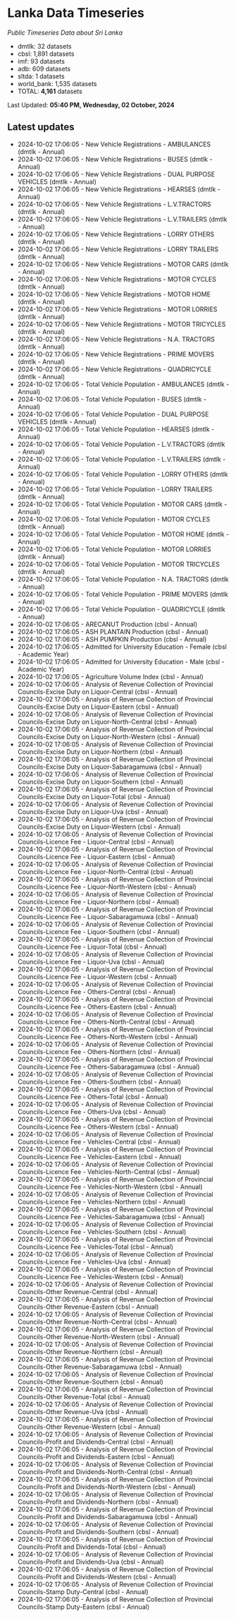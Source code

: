 # Lanka Data Timeseries
*Public Timeseries Data about Sri Lanka*

* dmtlk: 32 datasets
* cbsl: 1,891 datasets
* imf: 93 datasets
* adb: 609 datasets
* sltda: 1 datasets
* world_bank: 1,535 datasets
* TOTAL: **4,161** datasets

Last Updated: **05:40 PM, Wednesday, 02 October, 2024**

## Latest updates

* 2024-10-02 17:06:05 - New Vehicle Registrations - AMBULANCES (dmtlk - Annual)
* 2024-10-02 17:06:05 - New Vehicle Registrations - BUSES (dmtlk - Annual)
* 2024-10-02 17:06:05 - New Vehicle Registrations - DUAL PURPOSE VEHICLES (dmtlk - Annual)
* 2024-10-02 17:06:05 - New Vehicle Registrations - HEARSES (dmtlk - Annual)
* 2024-10-02 17:06:05 - New Vehicle Registrations - L.V.TRACTORS (dmtlk - Annual)
* 2024-10-02 17:06:05 - New Vehicle Registrations - L.V.TRAILERS (dmtlk - Annual)
* 2024-10-02 17:06:05 - New Vehicle Registrations - LORRY OTHERS (dmtlk - Annual)
* 2024-10-02 17:06:05 - New Vehicle Registrations - LORRY TRAILERS (dmtlk - Annual)
* 2024-10-02 17:06:05 - New Vehicle Registrations - MOTOR CARS (dmtlk - Annual)
* 2024-10-02 17:06:05 - New Vehicle Registrations - MOTOR CYCLES (dmtlk - Annual)
* 2024-10-02 17:06:05 - New Vehicle Registrations - MOTOR HOME (dmtlk - Annual)
* 2024-10-02 17:06:05 - New Vehicle Registrations - MOTOR LORRIES (dmtlk - Annual)
* 2024-10-02 17:06:05 - New Vehicle Registrations - MOTOR TRICYCLES (dmtlk - Annual)
* 2024-10-02 17:06:05 - New Vehicle Registrations - N.A. TRACTORS (dmtlk - Annual)
* 2024-10-02 17:06:05 - New Vehicle Registrations - PRIME MOVERS (dmtlk - Annual)
* 2024-10-02 17:06:05 - New Vehicle Registrations - QUADRICYCLE (dmtlk - Annual)
* 2024-10-02 17:06:05 - Total Vehicle Population - AMBULANCES (dmtlk - Annual)
* 2024-10-02 17:06:05 - Total Vehicle Population - BUSES (dmtlk - Annual)
* 2024-10-02 17:06:05 - Total Vehicle Population - DUAL PURPOSE VEHICLES (dmtlk - Annual)
* 2024-10-02 17:06:05 - Total Vehicle Population - HEARSES (dmtlk - Annual)
* 2024-10-02 17:06:05 - Total Vehicle Population - L.V.TRACTORS (dmtlk - Annual)
* 2024-10-02 17:06:05 - Total Vehicle Population - L.V.TRAILERS (dmtlk - Annual)
* 2024-10-02 17:06:05 - Total Vehicle Population - LORRY OTHERS (dmtlk - Annual)
* 2024-10-02 17:06:05 - Total Vehicle Population - LORRY TRAILERS (dmtlk - Annual)
* 2024-10-02 17:06:05 - Total Vehicle Population - MOTOR CARS (dmtlk - Annual)
* 2024-10-02 17:06:05 - Total Vehicle Population - MOTOR CYCLES (dmtlk - Annual)
* 2024-10-02 17:06:05 - Total Vehicle Population - MOTOR HOME (dmtlk - Annual)
* 2024-10-02 17:06:05 - Total Vehicle Population - MOTOR LORRIES (dmtlk - Annual)
* 2024-10-02 17:06:05 - Total Vehicle Population - MOTOR TRICYCLES (dmtlk - Annual)
* 2024-10-02 17:06:05 - Total Vehicle Population - N.A. TRACTORS (dmtlk - Annual)
* 2024-10-02 17:06:05 - Total Vehicle Population - PRIME MOVERS (dmtlk - Annual)
* 2024-10-02 17:06:05 - Total Vehicle Population - QUADRICYCLE (dmtlk - Annual)
* 2024-10-02 17:06:05 - ARECANUT Production (cbsl - Annual)
* 2024-10-02 17:06:05 - ASH PLANTAIN Production (cbsl - Annual)
* 2024-10-02 17:06:05 - ASH PUMPKIN Production (cbsl - Annual)
* 2024-10-02 17:06:05 - Admitted for University Education - Female (cbsl - Academic Year)
* 2024-10-02 17:06:05 - Admitted for University Education - Male (cbsl - Academic Year)
* 2024-10-02 17:06:05 - Agriculture Volume Index (cbsl - Annual)
* 2024-10-02 17:06:05 - Analysis of Revenue Collection of Provincial Councils-Excise Duty on Liquor-Central (cbsl - Annual)
* 2024-10-02 17:06:05 - Analysis of Revenue Collection of Provincial Councils-Excise Duty on Liquor-Eastern (cbsl - Annual)
* 2024-10-02 17:06:05 - Analysis of Revenue Collection of Provincial Councils-Excise Duty on Liquor-North-Central (cbsl - Annual)
* 2024-10-02 17:06:05 - Analysis of Revenue Collection of Provincial Councils-Excise Duty on Liquor-North-Western (cbsl - Annual)
* 2024-10-02 17:06:05 - Analysis of Revenue Collection of Provincial Councils-Excise Duty on Liquor-Northern (cbsl - Annual)
* 2024-10-02 17:06:05 - Analysis of Revenue Collection of Provincial Councils-Excise Duty on Liquor-Sabaragamuwa (cbsl - Annual)
* 2024-10-02 17:06:05 - Analysis of Revenue Collection of Provincial Councils-Excise Duty on Liquor-Southern (cbsl - Annual)
* 2024-10-02 17:06:05 - Analysis of Revenue Collection of Provincial Councils-Excise Duty on Liquor-Total (cbsl - Annual)
* 2024-10-02 17:06:05 - Analysis of Revenue Collection of Provincial Councils-Excise Duty on Liquor-Uva (cbsl - Annual)
* 2024-10-02 17:06:05 - Analysis of Revenue Collection of Provincial Councils-Excise Duty on Liquor-Western (cbsl - Annual)
* 2024-10-02 17:06:05 - Analysis of Revenue Collection of Provincial Councils-Licence Fee - Liquor-Central (cbsl - Annual)
* 2024-10-02 17:06:05 - Analysis of Revenue Collection of Provincial Councils-Licence Fee - Liquor-Eastern (cbsl - Annual)
* 2024-10-02 17:06:05 - Analysis of Revenue Collection of Provincial Councils-Licence Fee - Liquor-North-Central (cbsl - Annual)
* 2024-10-02 17:06:05 - Analysis of Revenue Collection of Provincial Councils-Licence Fee - Liquor-North-Western (cbsl - Annual)
* 2024-10-02 17:06:05 - Analysis of Revenue Collection of Provincial Councils-Licence Fee - Liquor-Northern (cbsl - Annual)
* 2024-10-02 17:06:05 - Analysis of Revenue Collection of Provincial Councils-Licence Fee - Liquor-Sabaragamuwa (cbsl - Annual)
* 2024-10-02 17:06:05 - Analysis of Revenue Collection of Provincial Councils-Licence Fee - Liquor-Southern (cbsl - Annual)
* 2024-10-02 17:06:05 - Analysis of Revenue Collection of Provincial Councils-Licence Fee - Liquor-Total (cbsl - Annual)
* 2024-10-02 17:06:05 - Analysis of Revenue Collection of Provincial Councils-Licence Fee - Liquor-Uva (cbsl - Annual)
* 2024-10-02 17:06:05 - Analysis of Revenue Collection of Provincial Councils-Licence Fee - Liquor-Western (cbsl - Annual)
* 2024-10-02 17:06:05 - Analysis of Revenue Collection of Provincial Councils-Licence Fee - Others-Central (cbsl - Annual)
* 2024-10-02 17:06:05 - Analysis of Revenue Collection of Provincial Councils-Licence Fee - Others-Eastern (cbsl - Annual)
* 2024-10-02 17:06:05 - Analysis of Revenue Collection of Provincial Councils-Licence Fee - Others-North-Central (cbsl - Annual)
* 2024-10-02 17:06:05 - Analysis of Revenue Collection of Provincial Councils-Licence Fee - Others-North-Western (cbsl - Annual)
* 2024-10-02 17:06:05 - Analysis of Revenue Collection of Provincial Councils-Licence Fee - Others-Northern (cbsl - Annual)
* 2024-10-02 17:06:05 - Analysis of Revenue Collection of Provincial Councils-Licence Fee - Others-Sabaragamuwa (cbsl - Annual)
* 2024-10-02 17:06:05 - Analysis of Revenue Collection of Provincial Councils-Licence Fee - Others-Southern (cbsl - Annual)
* 2024-10-02 17:06:05 - Analysis of Revenue Collection of Provincial Councils-Licence Fee - Others-Total (cbsl - Annual)
* 2024-10-02 17:06:05 - Analysis of Revenue Collection of Provincial Councils-Licence Fee - Others-Uva (cbsl - Annual)
* 2024-10-02 17:06:05 - Analysis of Revenue Collection of Provincial Councils-Licence Fee - Others-Western (cbsl - Annual)
* 2024-10-02 17:06:05 - Analysis of Revenue Collection of Provincial Councils-Licence Fee - Vehicles-Central (cbsl - Annual)
* 2024-10-02 17:06:05 - Analysis of Revenue Collection of Provincial Councils-Licence Fee - Vehicles-Eastern (cbsl - Annual)
* 2024-10-02 17:06:05 - Analysis of Revenue Collection of Provincial Councils-Licence Fee - Vehicles-North-Central (cbsl - Annual)
* 2024-10-02 17:06:05 - Analysis of Revenue Collection of Provincial Councils-Licence Fee - Vehicles-North-Western (cbsl - Annual)
* 2024-10-02 17:06:05 - Analysis of Revenue Collection of Provincial Councils-Licence Fee - Vehicles-Northern (cbsl - Annual)
* 2024-10-02 17:06:05 - Analysis of Revenue Collection of Provincial Councils-Licence Fee - Vehicles-Sabaragamuwa (cbsl - Annual)
* 2024-10-02 17:06:05 - Analysis of Revenue Collection of Provincial Councils-Licence Fee - Vehicles-Southern (cbsl - Annual)
* 2024-10-02 17:06:05 - Analysis of Revenue Collection of Provincial Councils-Licence Fee - Vehicles-Total (cbsl - Annual)
* 2024-10-02 17:06:05 - Analysis of Revenue Collection of Provincial Councils-Licence Fee - Vehicles-Uva (cbsl - Annual)
* 2024-10-02 17:06:05 - Analysis of Revenue Collection of Provincial Councils-Licence Fee - Vehicles-Western (cbsl - Annual)
* 2024-10-02 17:06:05 - Analysis of Revenue Collection of Provincial Councils-Other Revenue-Central (cbsl - Annual)
* 2024-10-02 17:06:05 - Analysis of Revenue Collection of Provincial Councils-Other Revenue-Eastern (cbsl - Annual)
* 2024-10-02 17:06:05 - Analysis of Revenue Collection of Provincial Councils-Other Revenue-North-Central (cbsl - Annual)
* 2024-10-02 17:06:05 - Analysis of Revenue Collection of Provincial Councils-Other Revenue-North-Western (cbsl - Annual)
* 2024-10-02 17:06:05 - Analysis of Revenue Collection of Provincial Councils-Other Revenue-Northern (cbsl - Annual)
* 2024-10-02 17:06:05 - Analysis of Revenue Collection of Provincial Councils-Other Revenue-Sabaragamuwa (cbsl - Annual)
* 2024-10-02 17:06:05 - Analysis of Revenue Collection of Provincial Councils-Other Revenue-Southern (cbsl - Annual)
* 2024-10-02 17:06:05 - Analysis of Revenue Collection of Provincial Councils-Other Revenue-Total (cbsl - Annual)
* 2024-10-02 17:06:05 - Analysis of Revenue Collection of Provincial Councils-Other Revenue-Uva (cbsl - Annual)
* 2024-10-02 17:06:05 - Analysis of Revenue Collection of Provincial Councils-Other Revenue-Western (cbsl - Annual)
* 2024-10-02 17:06:05 - Analysis of Revenue Collection of Provincial Councils-Profit and Dividends-Central (cbsl - Annual)
* 2024-10-02 17:06:05 - Analysis of Revenue Collection of Provincial Councils-Profit and Dividends-Eastern (cbsl - Annual)
* 2024-10-02 17:06:05 - Analysis of Revenue Collection of Provincial Councils-Profit and Dividends-North-Central (cbsl - Annual)
* 2024-10-02 17:06:05 - Analysis of Revenue Collection of Provincial Councils-Profit and Dividends-North-Western (cbsl - Annual)
* 2024-10-02 17:06:05 - Analysis of Revenue Collection of Provincial Councils-Profit and Dividends-Northern (cbsl - Annual)
* 2024-10-02 17:06:05 - Analysis of Revenue Collection of Provincial Councils-Profit and Dividends-Sabaragamuwa (cbsl - Annual)
* 2024-10-02 17:06:05 - Analysis of Revenue Collection of Provincial Councils-Profit and Dividends-Southern (cbsl - Annual)
* 2024-10-02 17:06:05 - Analysis of Revenue Collection of Provincial Councils-Profit and Dividends-Total (cbsl - Annual)
* 2024-10-02 17:06:05 - Analysis of Revenue Collection of Provincial Councils-Profit and Dividends-Uva (cbsl - Annual)
* 2024-10-02 17:06:05 - Analysis of Revenue Collection of Provincial Councils-Profit and Dividends-Western (cbsl - Annual)
* 2024-10-02 17:06:05 - Analysis of Revenue Collection of Provincial Councils-Stamp Duty-Central (cbsl - Annual)
* 2024-10-02 17:06:05 - Analysis of Revenue Collection of Provincial Councils-Stamp Duty-Eastern (cbsl - Annual)